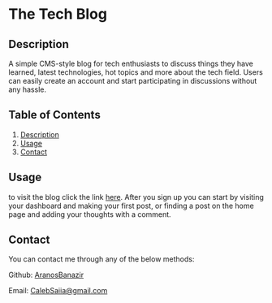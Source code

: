 # The Tech Blog 
    
## Description 
  
  A simple CMS-style blog for tech enthusiasts to discuss things they have learned, latest technologies, hot topics and more about the tech field. Users can easily create an account and start participating in discussions without any hassle.

## Table of Contents
1. [Description](#description)
2. [Usage](#usage)
3. [Contact](#contact)

## Usage 
  
  to visit the blog click the link [here](https://tech-blog-h9gn.onrender.com). After you sign up you can start by visiting your dashboard and making your first post, or finding a post on the home page and adding your thoughts with a comment.

## Contact
You can contact me through any of the below methods:

Github: [AranosBanazir](https://www.github.com/AranosBanazir)

Email: [CalebSaiia@gmail.com](mailto:CalebSaiia@gmail.com)